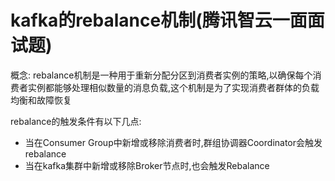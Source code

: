 # kafka的rebalance机制(腾讯智云一面面试题)
  概念: rebalance机制是一种用于重新分配分区到消费者实例的策略,以确保每个消费者实例都能够处理相似数量的消息负载,这个机制是为了实现消费者群体的负载均衡和故障恢复  


  rebalance的触发条件有以下几点:
  - 当在Consumer Group中新增或移除消费者时,群组协调器Coordinator会触发rebalance
  - 当在kafka集群中新增或移除Broker节点时,也会触发Rebalance